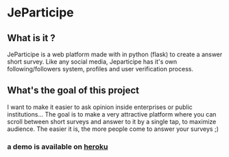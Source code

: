 # JeParticipe


## What is it ?
JeParticipe is a web platform made with in python (flask) to create a answer short survey.
Like any social media, Jeparticipe has it's own following/followers system, profiles and user verification process.

## What's the goal of this project
I want to make it easier to ask opinion inside enterprises or public institutions...
The goal is to make a very attractive platform where you can scroll between short surveys and answer to it by a single tap, to maximize audience. The easier it is, the more people come to answer your surveys ;) 


### a demo is available on [heroku](https://www.je-participe.herokuapp.com)
